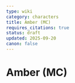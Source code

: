 ```yaml
---
type: wiki
category: characters
title: Amber (MC)
requires_citations: true
status: draft
updated: 2025-09-20
canon: false
---
```


# Amber (MC)

